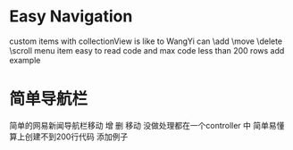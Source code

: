 # Easy Navigation
custom items with collectionView is like to WangYi can \add \move \delete \scroll menu item easy to read code and max code less than 200 rows
add example

# 简单导航栏
 简单的网易新闻导航栏移动 增 删 移动 没做处理都在一个controller 中 简单易懂算上创建不到200行代码 
 添加例子
 
 


